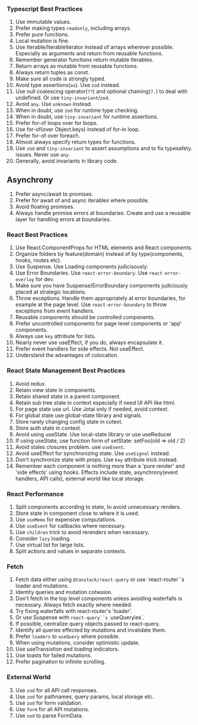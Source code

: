 ### Typescript Best Practices

1. Use immutable values.
2. Prefer making types `readonly`, including arrays.
3. Prefer pure functions.
4. Local mutation is fine.
5. Use Iterable/IterableIterator instead of arrays wherever possible. Especially
   as arguments and return from reusable functions.
6. Remember generator functions return mutable Iterables.
7. Return arrays as mutable from reusable functions.
8. Always return tuples as const.
9. Make sure all code is strongly typed.
10. Avoid type assertions(`as`). Use `zod` instead.
11. Use null coalescing operator(`??`) and optional chaining(`?.`) to deal with
    undefined. Or use `tiny-invariant`/`zod`.
12. Avoid `any`. Use `unknown` instead.
13. When in doubt, use `zod` for runtime type checking.
14. When in doubt, use `tiny-invariant` for runtime assertions.
15. Prefer for-of loops over for loops.
16. Use for-of(over Object.keys) instead of for-in loop.
17. Prefer for-of over foreach.
18. Almost always specify return types for functions.
19. Use `zod` and `tiny-invariant` to assert assumptions and to fix typesafety.
    issues. Never use `any`.
20. Generally, avoid invariants in library code.

## Asynchrony

1. Prefer async/await to promises.
2. Prefer for await of and async iterables where possible.
3. Avoid floating promises.
4. Always handle promise errors at boundaries. Create and use a reusable layer
   for handling errors at boundaries.

### React Best Practices

1. Use React.ComponentProps for HTML elements and React components.
2. Organize folders by feature(domain) instead of by type(components, hooks,
   routes etc).
3. Use Suspense. Use Loading components judicisously.
4. Use Error Boundaries. Use `react-error-boundary`. Use `react-error-overlay`
   for dev.
5. Make sure you have Suspense/ErrorBoundary components judiciously placed at
   strategic locations.
6. Throw exceptions. Handle them appropriately at error boundaries, for example
   at the page level. Use `react-error-boundary` to throw exceptions from event
   handlers.
7. Reusable components should be controlled components.
8. Prefer uncontrolled components for page level components or 'app' components.
9. Always use `key` attribute for lists.
10. Nearly never use useEffect, if you do, always encapsulate it.
11. Prefer event handlers for side effects. Not useEffect.
12. Understand the advantages of colocation.

### React State Management Best Practices

1. Avoid redux.
2. Retain view state in components.
3. Retain shared state in a parent component.
4. Retain sub tree state in context especially if need UI API like html.
5. For page state use url. Use Jotai only if needed, avoid context.
6. For global state use global-state library and signals.
7. Store rarely changing config state in cotext.
8. Store auth state in context.
9. Avoid using useState. Use local-state library or use useReducer
10. If using useState, use function form of setState: setFoo(old => old / 2)
11. Avoid stales closures problem. use `useEvent`.
12. Avoid useEffect for synchronizing state. Use `useSignal` instead.
13. Don't synchronize state with props. Use `key` attribute trick instead.
14. Remember each component is nothing more than a 'pure render' and 'side
    effects' using hooks. Effects include state, asynchrony(event handlers, API
    calls), external world like local storage.

### React Performance

1. Split components according to state, to avoid unnecessary renders.
2. Store state in component close to where it is used.
3. Use `useMemo` for expensive computations.
4. Use `useEvent` for callbacks where necessary.
5. Use `children` trick to avoid rerenders when necessary.
6. Consider `lazy` loading.
7. Use virtual list for large lists.
8. Split actions and values in separate contexts.

### Fetch

1. Fetch data either using `@tanstack/react-query` or use `react-router``s
   loader and mutations.
2. Identity queries and mutation cohesion.
3. Don't fetch in the top level components unless avoiding waterfalls is
   necessary. Always fetch exactly where needed.
4. Try fixing waterfalls with react-router's 'loader'.
5. Or use Suspense with ` react-query``s  `useQueryies`.
6. If possible, centralize query objects passed to react-query.
7. Identify all queries effected by mutations and invalidate them.
8. Prefer `loaders` to `useQuery` where possible.
9. When using mutations, consider optimistic update.
10. Use useTransistion and loading indicators.
11. Use toasts for failed mutations.
12. Prefer pagination to infinite scrolling.

### External World

3. Use `zod` for all API call responses.
4. Use `zod` for pathnames, query params, local storage etc.
5. Use `zod` for form validation.
6. Use `form` for all API mutations.
7. Use `zod` to parse FormData.

